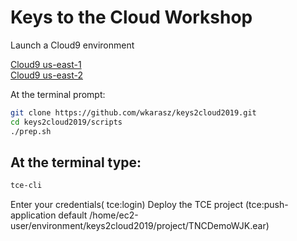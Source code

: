 # Keys to the Cloud Workshop

Launch a Cloud9 environment  

[Cloud9 us-east-1](https://us-east-1.console.aws.amazon.com/cloud9/home/product#)  
[Cloud9 us-east-2](https://us-east-2.console.aws.amazon.com/cloud9/home/product#)  
  
At the terminal prompt:  
```bash
git clone https://github.com/wkarasz/keys2cloud2019.git
cd keys2cloud2019/scripts
./prep.sh
```

## At the terminal type:
```bash
tce-cli
```

Enter your credentials( tce:login)
Deploy the TCE project (tce:push-application default /home/ec2-user/environment/keys2cloud2019/project/TNCDemoWJK.ear)
